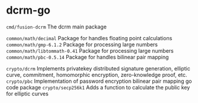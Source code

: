 # dcrm-go

`cmd/fusion-dcrm` The dcrm main package

`common/math/decimal` Package for handles floating point calculations
`common/math/gmp-6.1.2` Package for processing large numbers
`common/math/libtommath-0.41` Package for processing large numbers
`common/math/pbc-0.5.14` Package for handles bilinear pair mapping

`crypto/dcrm` Implements privatekey distributed signature generation, elliptic curve, commitment, homomorphic encryption, zero-knowledge proof, etc.
`crypto/pbc` Implementation of password encryption bilinear pair mapping go code package
`crypto/secp256k1` Adds a function to calculate the public key for elliptic curves

